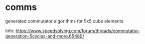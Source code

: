 # comms
generated commutator algorithms for 5x5 cube elements

Info: https://www.speedsolving.com/forum/threads/commutator-generation-5cycles-and-more.65489/
